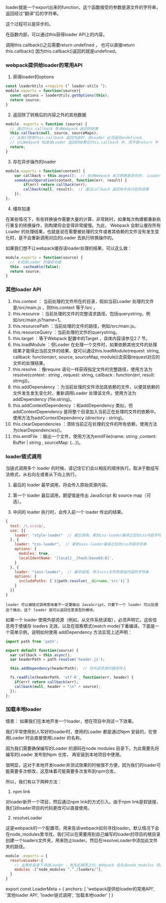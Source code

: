 loader就是一个export出来的function，这个函数接受的参数是源文件的字符串，返回经过“翻译”后的字符串。

这个过程可以是异步的。

在函数内部，可以通过this获得loader API上的内容。

调用this.callback()之后需要return undefined ， 也可以直接return this.callback() 因为this.callback()返回的就是undefined。

### webpack提供给loader的常用API

1. 获得loader的options

``` js
const loaderUtils =require (’ loader-utils ’);
module.exports = function(source){
  const options = loaderUtils.getOptions(this);  
  return source;
}
```

2. 返回除了转换后的内容之外的其他数据

``` js
module. exports = function (source) {
  // 通过this.callback 告诉Webpack 返回的结果
  this.callback(null, source, sourceMaps);
  // 当我们使用this.callback 返回内容时，该Loader 必须返回undefined,
  // 以让Webpack 知道该Loader 返回的结果在this.callback 中，而不是return 中
  return;
}
```

3. 存在异步操作的loader

``` js
module.exports = function(content) {
    var callback = this.async();  // 告诉Webpack 本次转换是异步的， Loader 会在callback 中回调结果
    someAsyncOperation(content, function(err, result) {
        if(err) return callback(err);
        callback(null, result);  // 通过callback 返回异步执行后的结果
    });
};
```

4. 缰存加速

在某些情况下，有些转换操作需要大量的计算，非常耗时，如果每次构建都重新执行重复的转换操作，则构建将会变得非常缓慢。为此， Webpack 会默认缓存所有Loader 的处理结果，也就是说在需要被处理的文件或者其依赖的文件没有发生变化时，是不会重新调用对应的Loader 去执行转换操作的。

如果我们想不让webpack缓存该loader处理的结果，可以这么做：

``` js
module.exports = function(source) {
  // 关闭该Loader 的缓存功能
  this. cacheable(false);
  return source;
}
```

### 其他loader API

1. this.context ： 当前处理的文件所在的目录，假如当前Loader 处理的文件是/src/main.js ，则this.context 等于/src 。
1. this.resource ：当前处理的文件的完整请求路径，包括querystring，例如/src/main.js?name=1。
1. this.resourcePath ：当前处理的文件的路径，例如/src/main.js。
1. this.resourceQuery ：当前处理的文件的querystring。
1. this.target ：等于Webpack 配置中的Target ，具体内容请参见2.7 节。
1. this.loadModule ：但Loader 在处理一个文件时，如果依赖其他文件的处理结果才能得出当前文件的结果，就可以通过this.loadModule(request: string, callback: function(err, source, sourceMap, module))去获取request对应的文件的处理结果。
1. this.resolve ：像require 语句一样获得指定文件的完整路径，使用方法为resolve(context : string , request: string, callback : function(err, result: string))。
1. this.addDependency ：为当前处理的文件添加其依赖的文件，以便其依赖的文件发生发生变化时，重新调用Loader 处理该文件。使用方法为addDependency (file:string)。
1. this.addContextDependency ：和addDependency 类似，但addContextDependency 是将整个目录加入当前正在处理的文件的依赖中。使用方法为addContextDependency (directory : string)。
1. this.clearDependencies ：清除当前正在处理的文件的所有依赖，使用方法为clearDependencies()。
1. this.emitFile ：输出一个文件，使用方法为emitFile(name: string ,content: Buffer | string , sourceMap: {...})。

### loader链式调用

当链式调用多个 loader 的时候，请记住它们会以相反的顺序执行。取决于数组写法格式，从右向左或者从下向上执行。
 
1. 最后的 loader 最早调用，将会传入原始资源内容。

2. 第一个 loader 最后调用，期望值是传出 JavaScript 和 source map（可选）。

3. 中间的 loader 执行时，会传入前一个 loader 传出的结果。

``` js 
{
  test: /\.scss$/,  
  use: [{
    loader: "style-loader"  // 最后调用。拿到css-loader编译之后的css内容字符串
  }, {
    loader: "css-loader",  // 拿到sass-loader编译之后的css内容字符串
    options: {
      modules: true, 
      localIdentName: '[local]__[hash:base64:8]',
    }
  }, {
    loader: "sass-loader",  // 最早调用。传入scss文件的原始内容的字符串
    options: {
      includePaths: [`${path.resolve(__dirname,'src')}`]
    }
  }]
}
```

`loader 可以被链式调用意味着不一定要输出 JavaScript。只要下一个 loader 可以处理这个输出，这个 loader 就可以返回任意类型的模块。`

如果一个 loader 使用外部资源（例如，从文件系统读取），必须声明它。这些信息用于使缓存 loaders 无效，以及在观察模式(watch mode)下重编译。下面是一个简单示例，说明如何使用 addDependency 方法实现上述声明：  
``` js 
import path from 'path';

export default function(source) {
  var callback = this.async();
  var headerPath = path.resolve('header.js');

  this.addDependency(headerPath);  // 将外部资源的路径传入

  fs.readFile(headerPath, 'utf-8', function(err, header) {
    if(err) return callback(err);
    callback(null, header + "\n" + source);
  });
};
```

### 加载本地loader

情景： 如果我们在本地开发一个loader，想在项目中测试一下效果。

我们平常使用别人写好的loader时，使用的Loader 都是通过Npm 安装的，在使用Loader 时会直接使用Loader 的名称。

因为我们需要确保编写的Loader 的源码在node modules 目录下。为此需要先将编写的Loader 发布到Npm 仓库， 再安装到本地项目中使用。

很明显，这对于本地开发loader并测试效果的时候很不方便，因为我们的loader可能需要多次修改，这意味着可能需要多次发布到npm仓库。

所以，我们有以下两种方法：

1. npm link

对loader新开一个项目，然后通过npm link的方式引入。由于npm link是软链接，我们对loader项目的代码更改可以直接使用。

2. resolveLoader

这是webpack的一个配置项，用来告诉webpack如何寻找loader。默认情况下会在node_modules里寻找，我们可以在需要用到自己编写的loader的项目的根目录创建一个loaders文件夹，用来防止loader。然后在resolveLoader中添加此文件夹的路径。

``` js
module .exports = {
  resolveLoader:{
    // 去哪些目录下寻找Loader ，有先后顺序之分。Webpack 会先去node_modules 项目下寻找Loader ，如果找不到，则再去./loaders/目录下寻找。
    modules :[’node_modules ’,’./loaders/’],
  }
}
```


export const LoaderMeta = {
  anchors: [
    'webpack提供给loader的常用API',
    '其他loader API',
    'loader链式调用',
    '加载本地loader'
  ]
}